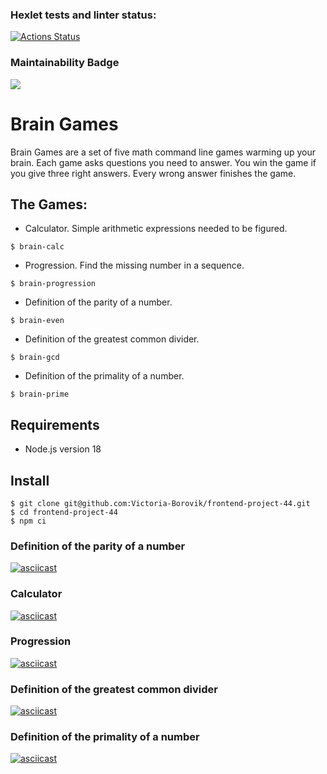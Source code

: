 ### Hexlet tests and linter status:
[![Actions Status](https://github.com/Victoria-Borovik/frontend-project-44/workflows/hexlet-check/badge.svg)](https://github.com/Victoria-Borovik/frontend-project-44/actions)

### Maintainability Badge
<a href="https://codeclimate.com/github/Victoria-Borovik/frontend-project-44/maintainability"><img src="https://api.codeclimate.com/v1/badges/56ffdd3cdc20a05b1762/maintainability" /></a>

# Brain Games #

Brain Games are a set of five math command line games warming up your brain.
Each game asks questions you need to answer. You win the game if you give three right answers. Every wrong answer finishes the game.

## The Games: ##
* Calculator. Simple arithmetic expressions needed to be figured.
```
$ brain-calc
```
* Progression. Find the missing number in a sequence. 
```
$ brain-progression
```
* Definition of the parity of a number.
```
$ brain-even
```
* Definition of the greatest common divider.
```
$ brain-gcd
```
* Definition of the primality of a number.
```
$ brain-prime
```

## Requirements ##
- Node.js version 18

## Install ##
```
$ git clone git@github.com:Victoria-Borovik/frontend-project-44.git
$ cd frontend-project-44
$ npm ci
```

### Definition of the parity of a number ###
[![asciicast](https://asciinema.org/a/OroyMRLS9ESslEiVDyAmmJrYz.svg)](https://asciinema.org/a/OroyMRLS9ESslEiVDyAmmJrYz)

### Calculator ###
[![asciicast](https://asciinema.org/a/2Kc3QFPnTHI27N3tZYKc3dczk.svg)](https://asciinema.org/a/2Kc3QFPnTHI27N3tZYKc3dczk)

### Progression ###
[![asciicast](https://asciinema.org/a/tFCOM4wT4pePUs6QxOa9H3nX8.svg)](https://asciinema.org/a/tFCOM4wT4pePUs6QxOa9H3nX8)

### Definition of the greatest common divider ###
[![asciicast](https://asciinema.org/a/IYd8w1RAa3PlwW1dsRerIgnA7.svg)](https://asciinema.org/a/IYd8w1RAa3PlwW1dsRerIgnA7)

### Definition of the primality of a number ###
[![asciicast](https://asciinema.org/a/I0Tx0vjfoNwmh4iHNCcxGtVXn.svg)](https://asciinema.org/a/I0Tx0vjfoNwmh4iHNCcxGtVXn)
